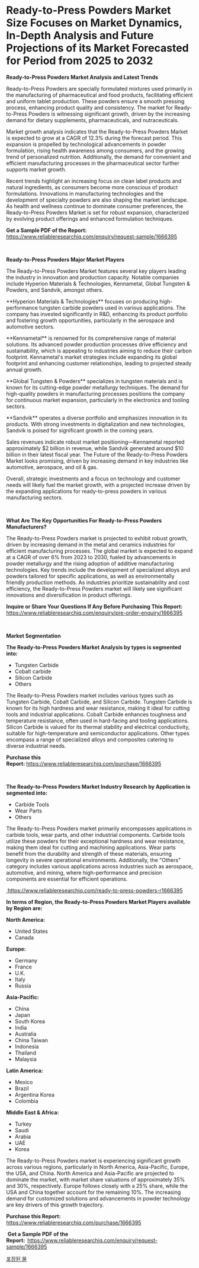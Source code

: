 <p><h1>Ready-to-Press Powders Market Size Focuses on Market Dynamics, In-Depth Analysis and Future Projections of its Market Forecasted for Period from 2025 to 2032</h1></p><p><strong>Ready-to-Press Powders Market Analysis and Latest Trends</strong></p>
<p><p>Ready-to-Press Powders are specially formulated mixtures used primarily in the manufacturing of pharmaceutical and food products, facilitating efficient and uniform tablet production. These powders ensure a smooth pressing process, enhancing product quality and consistency. The market for Ready-to-Press Powders is witnessing significant growth, driven by the increasing demand for dietary supplements, pharmaceuticals, and nutraceuticals. </p><p>Market growth analysis indicates that the Ready-to-Press Powders Market is expected to grow at a CAGR of 12.3% during the forecast period. This expansion is propelled by technological advancements in powder formulation, rising health awareness among consumers, and the growing trend of personalized nutrition. Additionally, the demand for convenient and efficient manufacturing processes in the pharmaceutical sector further supports market growth. </p><p>Recent trends highlight an increasing focus on clean label products and natural ingredients, as consumers become more conscious of product formulations. Innovations in manufacturing technologies and the development of specialty powders are also shaping the market landscape. As health and wellness continue to dominate consumer preferences, the Ready-to-Press Powders Market is set for robust expansion, characterized by evolving product offerings and enhanced formulation techniques.</p></p>
<p><strong>Get a Sample PDF of the Report:&nbsp;</strong> <a href="https://www.reliableresearchiq.com/enquiry/request-sample/1666395?utm_campaign=99&utm_medium=2&utm_source=Github&utm_content=ia&utm_term=02022025&utm_id=ready-to-press-powders">https://www.reliableresearchiq.com/enquiry/request-sample/1666395</a></p>
<p>&nbsp;</p>
<p><strong>Ready-to-Press Powders Major Market Players</strong></p>
<p><p>The Ready-to-Press Powders Market features several key players leading the industry in innovation and production capacity. Notable companies include Hyperion Materials & Technologies, Kennametal, Global Tungsten & Powders, and Sandvik, amongst others.</p><p>**Hyperion Materials & Technologies** focuses on producing high-performance tungsten carbide powders used in various applications. The company has invested significantly in R&D, enhancing its product portfolio and fostering growth opportunities, particularly in the aerospace and automotive sectors.</p><p>**Kennametal** is renowned for its comprehensive range of material solutions. Its advanced powder production processes drive efficiency and sustainability, which is appealing to industries aiming to reduce their carbon footprint. Kennametal's market strategies include expanding its global footprint and enhancing customer relationships, leading to projected steady annual growth.</p><p>**Global Tungsten & Powders** specializes in tungsten materials and is known for its cutting-edge powder metallurgy techniques. The demand for high-quality powders in manufacturing processes positions the company for continuous market expansion, particularly in the electronics and tooling sectors.</p><p>**Sandvik** operates a diverse portfolio and emphasizes innovation in its products. With strong investments in digitalization and new technologies, Sandvik is poised for significant growth in the coming years.</p><p>Sales revenues indicate robust market positioning—Kennametal reported approximately $2 billion in revenue, while Sandvik generated around $10 billion in their latest fiscal year. The Future of the Ready-to-Press Powders Market looks promising, driven by increasing demand in key industries like automotive, aerospace, and oil & gas.</p><p>Overall, strategic investments and a focus on technology and customer needs will likely fuel the market growth, with a projected increase driven by the expanding applications for ready-to-press powders in various manufacturing sectors.</p></p>
<p>&nbsp;</p>
<p><strong>What Are The Key Opportunities For Ready-to-Press Powders Manufacturers?</strong></p>
<p><p>The Ready-to-Press Powders market is projected to exhibit robust growth, driven by increasing demand in the metal and ceramics industries for efficient manufacturing processes. The global market is expected to expand at a CAGR of over 6% from 2023 to 2030, fueled by advancements in powder metallurgy and the rising adoption of additive manufacturing technologies. Key trends include the development of specialized alloys and powders tailored for specific applications, as well as environmentally friendly production methods. As industries prioritize sustainability and cost efficiency, the Ready-to-Press Powders market will likely see significant innovations and diversification in product offerings.</p></p>
<p><strong>Inquire or Share Your Questions If Any Before Purchasing This Report:</strong> <a href="https://www.reliableresearchiq.com/enquiry/pre-order-enquiry/1666395?utm_campaign=99&utm_medium=2&utm_source=Github&utm_content=ia&utm_term=02022025&utm_id=ready-to-press-powders">https://www.reliableresearchiq.com/enquiry/pre-order-enquiry/1666395</a></p>
<p>&nbsp;</p>
<p><strong>Market Segmentation</strong></p>
<p><strong>The Ready-to-Press Powders Market Analysis by types is segmented into:</strong></p>
<p><ul><li>Tungsten Carbide</li><li>Cobalt carbide</li><li>Silicon Carbide</li><li>Others</li></ul></p>
<p><p>The Ready-to-Press Powders market includes various types such as Tungsten Carbide, Cobalt Carbide, and Silicon Carbide. Tungsten Carbide is known for its high hardness and wear resistance, making it ideal for cutting tools and industrial applications. Cobalt Carbide enhances toughness and temperature resistance, often used in hard-facing and tooling applications. Silicon Carbide is valued for its thermal stability and electrical conductivity, suitable for high-temperature and semiconductor applications. Other types encompass a range of specialized alloys and composites catering to diverse industrial needs.</p></p>
<p><strong>Purchase this Report:&nbsp;</strong><a href="https://www.reliableresearchiq.com/purchase/1666395?utm_campaign=99&utm_medium=2&utm_source=Github&utm_content=ia&utm_term=02022025&utm_id=ready-to-press-powders">https://www.reliableresearchiq.com/purchase/1666395</a></p>
<p>&nbsp;</p>
<p><strong>The Ready-to-Press Powders Market Industry Research by Application is segmented into:</strong></p>
<p><ul><li>Carbide Tools</li><li>Wear Parts</li><li>Others</li></ul></p>
<p><p>The Ready-to-Press Powders market primarily encompasses applications in carbide tools, wear parts, and other industrial components. Carbide tools utilize these powders for their exceptional hardness and wear resistance, making them ideal for cutting and machining applications. Wear parts benefit from the durability and strength of these materials, ensuring longevity in severe operational environments. Additionally, the "Others" category includes various applications across industries such as aerospace, automotive, and mining, where high-performance and precision components are essential for efficient operations.</p></p>
<p><a href="https://www.reliableresearchiq.com/ready-to-press-powders-r1666395?utm_campaign=99&utm_medium=2&utm_source=Github&utm_content=ia&utm_term=02022025&utm_id=ready-to-press-powders">&nbsp;https://www.reliableresearchiq.com/ready-to-press-powders-r1666395</a></p>
<p><strong>In terms of Region, the Ready-to-Press Powders Market Players available by Region are:</strong></p>
<p>
    <p> <strong> North America: </strong>
        <ul>
            <li>United States</li>
            <li>Canada</li>
        </ul>
        </p> 
    <p> <strong> Europe: </strong>
        <ul>
            <li>Germany</li>
            <li>France</li>
            <li>U.K.</li>
            <li>Italy</li>
            <li>Russia</li>
        </ul>
        </p> 
    <p> <strong> Asia-Pacific: </strong>
        <ul>
            <li>China</li>
            <li>Japan</li>
            <li>South Korea</li>
            <li>India</li>
            <li>Australia</li>
            <li>China Taiwan</li>
            <li>Indonesia</li>
            <li>Thailand</li>
            <li>Malaysia</li>
        </ul>
        </p> 
    <p> <strong> Latin America: </strong>
        <ul>
            <li>Mexico</li>
            <li>Brazil</li>
            <li>Argentina Korea</li>
            <li>Colombia</li>
        </ul>
        </p> 
    <p> <strong> Middle East & Africa: </strong>
        <ul>
            <li>Turkey</li>
            <li>Saudi</li>
            <li>Arabia</li>
            <li>UAE</li>
            <li>Korea</li>
        </ul>
    </p>
    </p>
<p><p>The Ready-to-Press Powders market is experiencing significant growth across various regions, particularly in North America, Asia-Pacific, Europe, the USA, and China. North America and Asia-Pacific are projected to dominate the market, with market share valuations of approximately 35% and 30%, respectively. Europe follows closely with a 25% share, while the USA and China together account for the remaining 10%. The increasing demand for customized solutions and advancements in powder technology are key drivers of this growth trajectory.</p></p>
<p><strong>Purchase this Report: </strong><a href="https://www.reliableresearchiq.com/purchase/1666395?utm_campaign=99&utm_medium=2&utm_source=Github&utm_content=ia&utm_term=02022025&utm_id=ready-to-press-powders">https://www.reliableresearchiq.com/purchase/1666395</a></p>
<p>&nbsp;<strong>Get a Sample PDF of the Report:&nbsp;&nbsp;</strong><a href="https://www.reliableresearchiq.com/enquiry/request-sample/1666395?utm_campaign=99&utm_medium=2&utm_source=Github&utm_content=ia&utm_term=02022025&utm_id=ready-to-press-powders">https://www.reliableresearchiq.com/enquiry/request-sample/1666395</a></p>
<p><strong></strong></p>
<p><p><a href="https://github.com/sougarounis/Market-Research-Report-List-6/blob/main/190927035070.md?utm_campaign=99&utm_medium=2&utm_source=Github&utm_content=ia&utm_term=02022025&utm_id=ready-to-press-powders">포장된 물</a></p></p>
